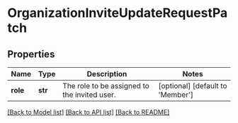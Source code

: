 # OrganizationInviteUpdateRequestPatch

## Properties
Name | Type | Description | Notes
------------ | ------------- | ------------- | -------------
**role** | **str** | The role to be assigned to the invited user. | [optional] [default to 'Member']

[[Back to Model list]](../README.md#documentation-for-models) [[Back to API list]](../README.md#documentation-for-api-endpoints) [[Back to README]](../README.md)



